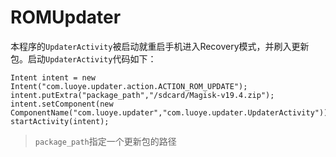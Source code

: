 # ROMUpdater

本程序的`UpdaterActivity`被启动就重启手机进入Recovery模式，并刷入更新包。启动`UpdaterActivity`代码如下：

```
Intent intent = new Intent("com.luoye.updater.action.ACTION_ROM_UPDATE");
intent.putExtra("package_path","/sdcard/Magisk-v19.4.zip");
intent.setComponent(new ComponentName("com.luoye.updater","com.luoye.updater.UpdaterActivity"));
startActivity(intent);
```

> `package_path`指定一个更新包的路径
